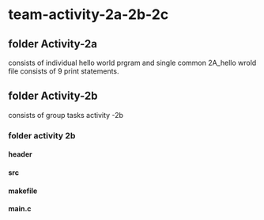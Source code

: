 # team-activity-2a-2b-2c
 
 ## folder Activity-2a
 consists of individual hello world prgram and single common 2A_hello wrold file consists of 9 print statements.
 
 ## folder Activity-2b
 consists of group tasks activity -2b
 
 ### folder activity 2b
 #### header 
 #### src
 #### makefile
 #### main.c
